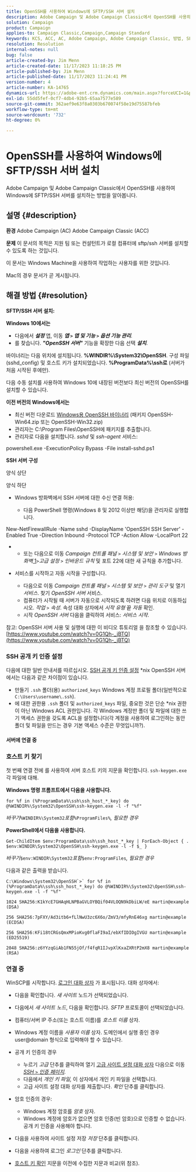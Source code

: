 ```yaml
---
title: OpenSSH를 사용하여 Windows에 SFTP/SSH 서버 설치
description: Adobe Campaign 및 Adobe Campaign Classic에서 OpenSSH를 사용하여 Windows에 SFTP/SSH 서버를 설치하는 방법을 알아봅니다.
solution: Campaign
product: Campaign
applies-to: Campaign Classic,Campaign,Campaign Standard
keywords: KCS, ACC, AC, Adobe Campaign, Adobe Campaign Classic, 방법, SFTP/SSH 서버 설치, Windows, OpenSSH
resolution: Resolution
internal-notes: null
bug: false
article-created-by: Jim Menn
article-created-date: 11/17/2023 11:18:25 PM
article-published-by: Jim Menn
article-published-date: 11/17/2023 11:24:41 PM
version-number: 4
article-number: KA-14765
dynamics-url: https://adobe-ent.crm.dynamics.com/main.aspx?forceUCI=1&pagetype=entityrecord&etn=knowledgearticle&id=1e189596-9f85-ee11-8179-6045bd006268
exl-id: 55dd5fef-0cf7-4db4-92b5-65aa7577e589
source-git-commit: 362aef9e63f8a0303b670074f58e19d75587bfeb
workflow-type: tm+mt
source-wordcount: '732'
ht-degree: 0%

---
```


# OpenSSH를 사용하여 Windows에 SFTP/SSH 서버 설치


Adobe Campaign 및 Adobe Campaign Classic에서 OpenSSH를 사용하여 Windows에 SFTP/SSH 서버를 설치하는 방법을 알아봅니다.

## 설명 {#description}


<b>환경</b>
Adobe Campaign (AC) Adobe Campaign Classic (ACC)

<b>문제</b>
이 문서의 목적은 지원 팀 또는 컨설턴트가 로컬 컴퓨터에 sftp/ssh 서버를 설치할 수 있도록 하는 것입니다.

이 문서는 Windows Machine을 사용하여 작업하는 사용자를 위한 것입니다.

Mac의 경우 문서가 곧 게시됩니다.


## 해결 방법 {#resolution}


<b>SFTP/SSH 서버 설치:</b>

<b>Windows 10에서는</b>

- 다음에서 <b>*설정</b>* 앱, 이동 <b>*앱 `>`  앱 및 기능 `>`  옵션 기능 관리</b>*.
- 를 찾습니다. <b>*&quot;OpenSSH 서버&quot;</b>* 기능을 확장한 다음 선택 <b>*설치</b>*.


바이너리는 다음 위치에 설치됩니다. <b>%WINDIR%\System32\OpenSSH</b>. 구성 파일(sshd_config) 및 호스트 키가 설치되었습니다. <b>%ProgramData%\ssh로</b> (서버가 처음 시작된 후에만).

다음 수동 설치를 사용하여 Windows 10에 내장된 버전보다 최신 버전의 OpenSSH를 설치할 수 있습니다.

<b>이전 버전의 Windows에서는</b>

- 최신 버전 다운로드 [Windows용 OpenSSH 바이너리](https://github.com/PowerShell/Win32-OpenSSH/releases "https://github.com/PowerShell/Win32-OpenSSH/releases") (패키지 OpenSSH-Win64.zip 또는 OpenSSH-Win32.zip)
- 관리자는 C:\Program Files\OpenSSH에 패키지를 추출합니다.
- 관리자로 다음을 설치합니다. *sshd* 및 *ssh-agent* 서비스:


powershell.exe -ExecutionPolicy Bypass -File install-sshd.ps1



<b>SSH 서버 구성</b>

양식 상단

양식 하단

- Windows 방화벽에서 SSH 서버에 대한 수신 연결 허용:

   - 다음 PowerShell 명령(Windows 8 및 2012 이상만 해당)을 관리자로 실행합니다.


New-NetFirewallRule -Name sshd -DisplayName &#39;OpenSSH SSH Server&#39; -Enabled True -Direction Inbound -Protocol TCP -Action Allow -LocalPort 22

- 
   - 또는 다음으로 이동 *Campaign 컨트롤 패널 `>`  시스템 및 보안 `>`  Windows 방화벽*[ 1](https://winscp.net/eng/docs/guide_windows_openssh_server#fn1)*`>`고급 설정 `>`  인바운드 규칙* 및 포트 22에 대한 새 규칙을 추가합니다.
- 서비스를 시작하고 자동 시작을 구성합니다.

   - 다음으로 이동 *Campaign 컨트롤 패널 `>`  시스템 및 보안 `>`  관리 도구* 및 열기 *서비스*. 찾기 *OpenSSH 서버* 서비스.
   - 컴퓨터가 시작될 때 서버가 자동으로 시작되도록 하려면 다음 위치로 이동하십시오. *작업 `>`  속성*. 속성 대화 상자에서 *시작 유형* 끝 *자동* 확인.
   - 시작 *OpenSSH 서버* 다음을 클릭하여 서비스: *서비스 시작*.


참고: OpenSSH 서버 사용 및 실행에 대한 이 비디오 튜토리얼 을 참조할 수 있습니다. [https://www.youtube.com/watch?v=0G1Qh-_jBTQ](https://www.youtube.com/watch?v=0G1Qh-_jBTQ)





### SSH 공개 키 인증 설정



다음에 대한 일반 안내서를 따르십시오. [SSH 공개 키 인증 설정](https://winscp.net/eng/docs/guide_public_key) \*nix OpenSSH 서버에서는 다음과 같은 차이점이 있습니다.

- 만들기 `.ssh` 폴더(용) `authorized_keys` Windows 계정 프로필 폴더(일반적으로 `C:\Users\username\.ssh`).
- 에 대한 권한용 `.ssh` 폴더 및 `authorized_keys` 파일, 중요한 것은 단순 \*nix 권한이 아닌 Windows ACL 권한입니다. 각 Windows 계정만 폴더 및 파일에 대한 쓰기 액세스 권한을 갖도록 ACL을 설정합니다(각 계정을 사용하여 로그인하는 동안 폴더 및 파일을 만드는 경우 기본 액세스 수준은 무엇입니까?).




#### 서버에 연결 중



### <b>호스트 키 찾기</b>

첫 번째 연결 전에 를 사용하여 서버 호스트 키의 지문을 확인합니다. `ssh-keygen.exe` 각 파일에 대해.

<b>Windows 명령 프롬프트에서 다음을 사용합니다. </b>


```
for %f in (%ProgramData%\ssh\ssh_host_*_key) do @%WINDIR%\System32\OpenSSH\ssh-keygen.exe -l -f "%f"
```


*바꾸기&#x200B;*`%WINDIR%\System32`*포함&#x200B;*`%ProgramFiles%`*, 필요한 경우*

<b>PowerShell에서 다음을 사용합니다. </b>


```
Get-ChildItem $env:ProgramData\ssh\ssh_host_*_key | ForEach-Object { . $env:WINDIR\System32\OpenSSH\ssh-keygen.exe -l -f $_ }
```


*바꾸기&#x200B;*`$env:WINDIR\System32`*포함&#x200B;*`$env:ProgramFiles`*, 필요한 경우*

다음과 같은 출력을 받습니다.


```
C:\Windows\System32\OpenSSH`>` for %f in (%ProgramData%\ssh\ssh_host_*_key) do @%WINDIR%\System32\OpenSSH\ssh-keygen.exe -l -f "%f"
```



```
1024 SHA256:K1kYcE7GHAqHLNPBaGVLOYBQif04VLOQN9kDbiLW/eE martin@example (DSA)
```



```
256 SHA256:7pFXY/Ad3itb6+fLlNwU3zc6X6o/ZmV3/mfyRnE46xg martin@example (ECDSA)
```



```
256 SHA256:KFi18tCRGsQmxMPioKvg0flaFI9aI/ebXfIDIOgIVGU martin@example (ED25519)
```



```
2048 SHA256:z6YYzqGiAb1FN55jOf/f4fqR1IJvpXlKxaZXRtP2mX8 martin@example (RSA)
```




### 연결 중



WinSCP를 시작합니다. [로그인 대화 상자](https://winscp.net/eng/docs/ui_login) 가 표시됩니다. 대화 상자에서:

- 다음을 확인합니다. *새 사이트* 노드가 선택되었습니다.
- 다음에서 *새 사이트 노드*, 다음을 확인합니다. *SFTP* 프로토콜이 선택되었습니다.
- 컴퓨터/서버 IP 주소(또는 호스트 이름)를 *호스트 이름* 상자.
- Windows 계정 이름을 *사용자 이름* 상자. 도메인에서 실행 중인 경우 user@domain 형식으로 입력해야 할 수 있습니다.
- 공개 키 인증의 경우

   - 누르기 *고급* 단추를 클릭하여 열기 [고급 사이트 설정 대화 상자](https://winscp.net/eng/docs/ui_login_advanced) 다음으로 이동 *[SSH `>`  인증 페이지](https://winscp.net/eng/docs/ui_login_authentication)*.
   - 다음에서 *개인 키 파일,* 이 상자에서 개인 키 파일을 선택합니다.
   - 고급 사이트 설정 대화 상자를 제출합니다. *확인* 단추를 클릭합니다.
- 암호 인증의 경우:

   - Windows 계정 암호를 *암호* 상자.
   - Windows 계정에 암호가 없으면 암호 인증(빈 암호)으로 인증할 수 없습니다. 공개 키 인증을 사용해야 합니다.
- 다음을 사용하여 사이트 설정 저장 *저장* 단추를 클릭합니다.
- 다음을 사용하여 로그인 *로그인* 단추를 클릭합니다.
- [호스트 키 확인](https://winscp.net/eng/docs/ssh_verifying_the_host_key) 지문을 이전에 수집한 지문과 비교(위 참조).
